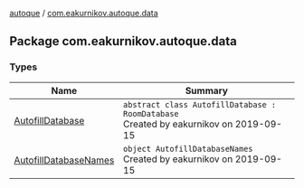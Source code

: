[autoque](../index.md) / [com.eakurnikov.autoque.data](./index.md)

## Package com.eakurnikov.autoque.data

### Types

| Name | Summary |
|---|---|
| [AutofillDatabase](-autofill-database/index.md) | `abstract class AutofillDatabase : RoomDatabase`<br>Created by eakurnikov on 2019-09-15 |
| [AutofillDatabaseNames](-autofill-database-names/index.md) | `object AutofillDatabaseNames`<br>Created by eakurnikov on 2019-09-15 |
